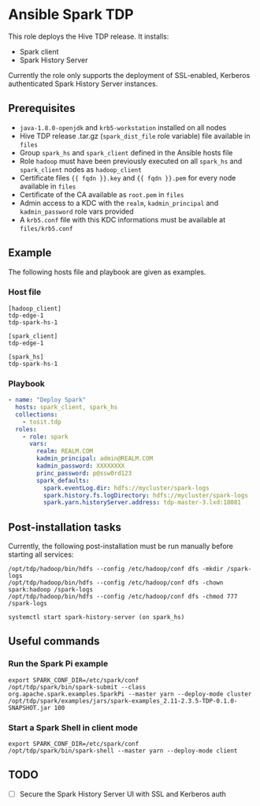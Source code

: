 # Ansible Spark TDP

This role deploys the Hive TDP release. It installs:

- Spark client
- Spark History Server

Currently the role only supports the deployment of SSL-enabled, Kerberos authenticated Spark History Server instances.

## Prerequisites

- `java-1.8.0-openjdk` and `krb5-workstation` installed on all nodes
- Hive TDP release .tar.gz (`spark_dist_file` role variable) file available in `files`
- Group `spark_hs` and `spark_client` defined in the Ansible hosts file
- Role `hadoop` must have been previously executed on all `spark_hs` and `spark_client` nodes as `hadoop_client`
- Certificate files `{{ fqdn }}.key` and `{{ fqdn }}.pem` for every node available in `files`
- Certificate of the CA available as `root.pem` in `files`
- Admin access to a KDC with the `realm`, `kadmin_principal` and `kadmin_password` role vars provided
- A `krb5.conf` file with this KDC informations must be available at `files/krb5.conf`

## Example

The following hosts file and playbook are given as examples.

### Host file

```
[hadoop_client]
tdp-edge-1
tdp-spark-hs-1

[spark_client]
tdp-edge-1

[spark_hs]
tdp-spark-hs-1
```

### Playbook

```yaml
- name: "Deploy Spark"
  hosts: spark_client, spark_hs
  collections:
    - tosit.tdp
  roles:
    - role: spark
      vars:
        realm: REALM.COM
        kadmin_principal: admin@REALM.COM
        kadmin_password: XXXXXXXX
        princ_password: p@ssw0rd123
        spark_defaults:
          spark.eventLog.dir: hdfs://mycluster/spark-logs
          spark.history.fs.logDirectory: hdfs://mycluster/spark-logs
          spark.yarn.historyServer.address: tdp-master-3.lxd:18081
```

## Post-installation tasks

Currently, the following post-installation must be run manually before starting all services:

```
/opt/tdp/hadoop/bin/hdfs --config /etc/hadoop/conf dfs -mkdir /spark-logs
/opt/tdp/hadoop/bin/hdfs --config /etc/hadoop/conf dfs -chown spark:hadoop /spark-logs
/opt/tdp/hadoop/bin/hdfs --config /etc/hadoop/conf dfs -chmod 777 /spark-logs

systemctl start spark-history-server (on spark_hs)
```

## Useful commands

### Run the Spark Pi example

```
export SPARK_CONF_DIR=/etc/spark/conf
/opt/tdp/spark/bin/spark-submit --class org.apache.spark.examples.SparkPi --master yarn --deploy-mode cluster /opt/tdp/spark/examples/jars/spark-examples_2.11-2.3.5-TDP-0.1.0-SNAPSHOT.jar 100
```

### Start a Spark Shell in client mode

```
export SPARK_CONF_DIR=/etc/spark/conf
/opt/tdp/spark/bin/spark-shell --master yarn --deploy-mode client
```

## TODO

- [ ] Secure the Spark History Server UI with SSL and Kerberos auth
